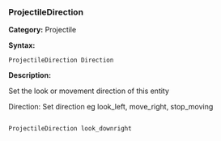 ### ProjectileDirection

**Category:**
Projectile

**Syntax:**

```scorpionengine
ProjectileDirection Direction
```

**Description:**

Set the look or movement direction of this entity

Direction: Set direction eg look_left, move_right, stop_moving

```scorpionengine

ProjectileDirection look_downright

```
